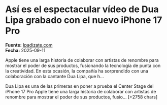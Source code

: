 # Así es el espectacular vídeo de Dua Lipa grabado con el nuevo iPhone 17 Pro

**Fuente:** [Ipadizate.com](https://ipadizate.com/iphone/asi-es-el-espectacular-video-de-dua-lipa-grabado-con-el-nuevo-iphone-17-pro)  
**Fecha:** 2025-09-11

Apple tiene una larga historia de colaborar con artistas de renombre para mostrar el poder de sus productos, fusionando la tecnología de punta con la creatividad. En esta ocasión, la compañía ha sorprendido con una colaboración con la cantante Dua Lipa, que h…

Dua Lipa es una de las primeras en poner a prueba el Center Stage del iPhone 17 Pro
Apple tiene una larga historia de colaborar con artistas de renombre para mostrar el poder de sus productos, fusio… [+2758 chars]
